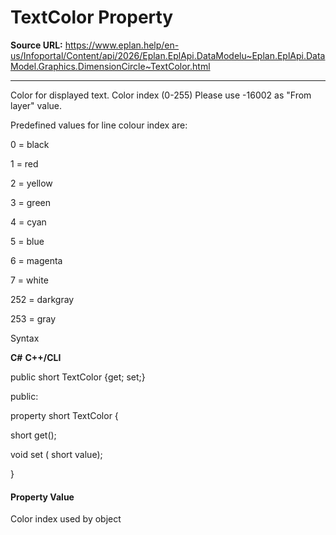 # TextColor Property

**Source URL:** https://www.eplan.help/en-us/Infoportal/Content/api/2026/Eplan.EplApi.DataModelu~Eplan.EplApi.DataModel.Graphics.DimensionCircle~TextColor.html

---

Color for displayed text. Color index (0-255) Please use -16002 as "From layer" value.

Predefined values for line colour index are:

0 = black

1 = red

2 = yellow

3 = green

4 = cyan

5 = blue

6 = magenta

7 = white

252 = darkgray

253 = gray

Syntax

**C#**
**C++/CLI**


public short TextColor {get; set;}

public:

property short TextColor {

   short get();

   void set (    short value);

}


#### Property Value

Color index used by object
